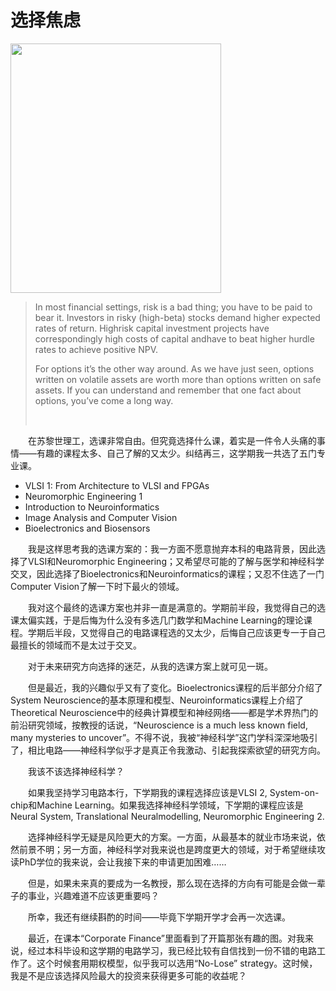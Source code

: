 # 选择焦虑

<img class="size-medium aligncenter" src="https://i.loli.net/2019/12/11/zC7da4wb9Wqe1RI.png" width="337" height="399" />
<blockquote>In most financial settings, risk is a bad thing; you have to be paid to bear it. Investors in risky (high-beta) stocks demand higher expected rates of return. Highrisk capital investment projects have correspondingly high costs of capital andhave to beat higher hurdle rates to achieve positive NPV.

For options it’s the other way around. As we have just seen, options written on volatile assets are worth more than options written on safe assets. If you can understand and remember that one fact about options, you’ve come a long way.

&nbsp;</blockquote>
<!--more-->
<p style="text-indent: 2em;">在苏黎世理工，选课非常自由。但究竟选择什么课，着实是一件令人头痛的事情——有趣的课程太多、自己了解的又太少。纠结再三，这学期我一共选了五门专业课。</p>

<ul>
 	<li>VLSI 1: From Architecture to VLSI and FPGAs</li>
 	<li>Neuromorphic Engineering 1</li>
 	<li>Introduction to Neuroinformatics</li>
 	<li>Image Analysis and Computer Vision</li>
 	<li>Bioelectronics and Biosensors</li>
</ul>
<p style="text-indent: 2em;">我是这样思考我的选课方案的：我一方面不愿意抛弃本科的电路背景，因此选择了VLSI和Neuromorphic Engineering；又希望尽可能的了解与医学和神经科学交叉，因此选择了Bioelectronics和Neuroinformatics的课程；又忍不住选了一门Computer Vision了解一下时下最火的领域。</p>
<p style="text-indent: 2em;">我对这个最终的选课方案也并非一直是满意的。学期前半段，我觉得自己的选课太偏实践，于是后悔为什么没有多选几门数学和Machine Learning的理论课程。学期后半段，又觉得自己的电路课程选的又太少，后悔自己应该更专一于自己最擅长的领域而不是太过于交叉。</p>
<p style="text-indent: 2em;">对于未来研究方向选择的迷茫，从我的选课方案上就可见一斑。</p>
<p style="text-indent: 2em;">但是最近，我的兴趣似乎又有了变化。Bioelectronics课程的后半部分介绍了System Neuroscience的基本原理和模型、Neuroinformatics课程上介绍了Theoretical Neuroscience中的经典计算模型和神经网络——都是学术界热门的前沿研究领域，按教授的话说，“Neuroscience is a much less known field, many mysteries to uncover”。不得不说，我被“神经科学”这门学科深深地吸引了，相比电路——神经科学似乎才是真正令我激动、引起我探索欲望的研究方向。</p>
<p style="text-indent: 2em;">我该不该选择神经科学？</p>
<p style="text-indent: 2em;">如果我坚持学习电路本行，下学期我的课程选择应该是VLSI 2, System-on-chip和Machine Learning。如果我选择神经科学领域，下学期的课程应该是Neural System, Translational Neuralmodelling, Neuromorphic Engineering 2.</p>
<p style="text-indent: 2em;">选择神经科学无疑是风险更大的方案。一方面，从最基本的就业市场来说，依然前景不明；另一方面，神经科学对我来说也是跨度更大的领域，对于希望继续攻读PhD学位的我来说，会让我接下来的申请更加困难……</p>
<p style="text-indent: 2em;">但是，如果未来真的要成为一名教授，那么现在选择的方向有可能是会做一辈子的事业，兴趣难道不应该更重要吗？</p>
<p style="text-indent: 2em;">所幸，我还有继续斟酌的时间——毕竟下学期开学才会再一次选课。</p>
<p style="text-indent: 2em;">最近，在课本“Corporate Finance”里面看到了开篇那张有趣的图。对我来说，经过本科毕设和这学期的电路学习，我已经比较有自信找到一份不错的电路工作了。这个时候套用期权模型，似乎我可以选用“No-Lose” strategy。这时候，我是不是应该选择风险最大的投资来获得更多可能的收益呢？</p>
